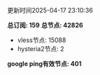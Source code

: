 更新时间2025-04-17 23:10:36

**总订阅: 159**
**总节点: 42826**
- vless节点: 15088
- hysteria2节点: 2

**google ping有效节点: 401**
